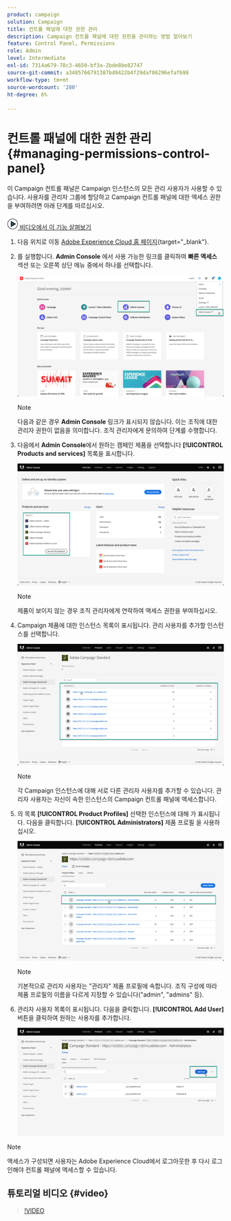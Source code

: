 ```yaml
---
product: campaign
solution: Campaign
title: 컨트롤 패널에 대한 권한 관리
description: Campaign 컨트롤 패널에 대한 권한을 관리하는 방법 알아보기
feature: Control Panel, Permissions
role: Admin
level: Intermediate
exl-id: 7314a679-78c3-4650-bf3a-2bde8be82747
source-git-commit: a3485766791387bd9422b4f29daf86296efafb98
workflow-type: tm+mt
source-wordcount: '280'
ht-degree: 6%

---
```


# 컨트롤 패널에 대한 권한 관리 {#managing-permissions-control-panel}

이 Campaign 컨트롤 패널은 Campaign 인스턴스의 모든 관리 사용자가 사용할 수 있습니다. 사용자를 관리자 그룹에 할당하고 Campaign 컨트롤 패널에 대한 액세스 권한을 부여하려면 아래 단계를 따르십시오.

![](assets/do-not-localize/how-to-video.png)[ 비디오에서 이 기능 살펴보기](../../discover/using/managing-permissions.md#video)

1. 다음 위치로 이동 [Adobe Experience Cloud 홈 페이지](https://experiencecloud.adobe.com/){target="_blank"}.

1. 를 실행합니다. **Admin Console** 에서 사용 가능한 링크를 클릭하여 **빠른 액세스** 섹션 또는 오른쪽 상단 메뉴 중에서 하나를 선택합니다.

   ![](assets/do-not-localize/control_panel_admin-console.png)

   >[!NOTE]
   >
   >다음과 같은 경우 **Admin Console** 링크가 표시되지 않습니다. 이는 조직에 대한 관리자 권한이 없음을 의미합니다. 조직 관리자에게 문의하여 단계를 수행합니다.

1. 다음에서 **Admin Console**&#x200B;에서 원하는 캠페인 제품을 선택합니다 **[!UICONTROL Products and services]** 목록을 표시합니다.

   ![](assets/do-not-localize/control_panel_product-list.png)

   >[!NOTE]
   >
   >제품이 보이지 않는 경우 조직 관리자에게 연락하여 액세스 권한을 부여하십시오.

1. Campaign 제품에 대한 인스턴스 목록이 표시됩니다. 관리 사용자를 추가할 인스턴스를 선택합니다.

   ![](assets/do-not-localize/control_panel_add_user_4.png)

   >[!NOTE]
   >
   >각 Campaign 인스턴스에 대해 서로 다른 관리자 사용자를 추가할 수 있습니다. 관리자 사용자는 자신이 속한 인스턴스의 Campaign 컨트롤 패널에 액세스합니다.

1. 의 목록 **[!UICONTROL Product Profiles]** 선택한 인스턴스에 대해 가 표시됩니다. 다음을 클릭합니다. **[!UICONTROL Administrators]** 제품 프로필 을 사용하십시오.

   ![](assets/do-not-localize/control_panel_add_user_5.png)

   >[!NOTE]
   >
   >기본적으로 관리자 사용자는 &quot;관리자&quot; 제품 프로필에 속합니다. 조직 구성에 따라 제품 프로필의 이름을 다르게 지정할 수 있습니다(&quot;admin&quot;, &quot;admins&quot; 등).

1. 관리자 사용자 목록이 표시됩니다. 다음을 클릭합니다. **[!UICONTROL Add User]** 버튼을 클릭하여 원하는 사용자를 추가합니다.

   ![](assets/do-not-localize/control_panel_add_user_6.png)

>[!NOTE]
>
>액세스가 구성되면 사용자는 Adobe Experience Cloud에서 로그아웃한 후 다시 로그인해야 컨트롤 패널에 액세스할 수 있습니다.

## 튜토리얼 비디오 {#video}

>[!VIDEO](https://video.tv.adobe.com/v/27147?quality=12)
